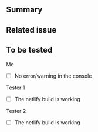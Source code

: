 <!-- IMPORTANT: If this is a breaking change or a backwards compatible feature, please prefix the title of this PR with **Breaking: ** or **Feature: ** -->

## Summary

<!-- Some context about this PR: screenshots and links to the docs are appreciate -->

## Related issue

<!-- Paste the github issue here -->

## To be tested

Me
- [ ] No error/warning in the console

Tester 1

- [ ] The netlify build is working
  <!-- Put here everything that the reviewer 1 should test to be sure that everything is working properly -->

Tester 2

- [ ] The netlify build is working
  <!-- Put here everything that the reviewer 2 should test to be sure that everything is working properly -->
